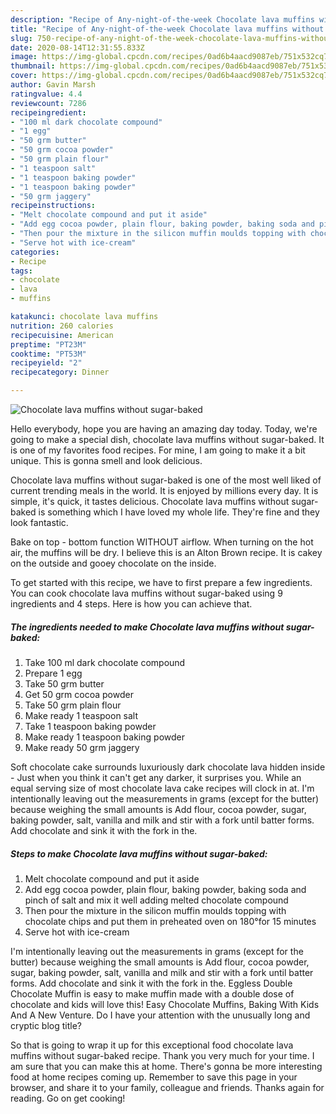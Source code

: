 ```yaml
---
description: "Recipe of Any-night-of-the-week Chocolate lava muffins without sugar-baked"
title: "Recipe of Any-night-of-the-week Chocolate lava muffins without sugar-baked"
slug: 750-recipe-of-any-night-of-the-week-chocolate-lava-muffins-without-sugar-baked
date: 2020-08-14T12:31:55.833Z
image: https://img-global.cpcdn.com/recipes/0ad6b4aacd9087eb/751x532cq70/chocolate-lava-muffins-without-sugar-baked-recipe-main-photo.jpg
thumbnail: https://img-global.cpcdn.com/recipes/0ad6b4aacd9087eb/751x532cq70/chocolate-lava-muffins-without-sugar-baked-recipe-main-photo.jpg
cover: https://img-global.cpcdn.com/recipes/0ad6b4aacd9087eb/751x532cq70/chocolate-lava-muffins-without-sugar-baked-recipe-main-photo.jpg
author: Gavin Marsh
ratingvalue: 4.4
reviewcount: 7286
recipeingredient:
- "100 ml dark chocolate compound"
- "1 egg"
- "50 grm butter"
- "50 grm cocoa powder"
- "50 grm plain flour"
- "1 teaspoon salt"
- "1 teaspoon baking powder"
- "1 teaspoon baking powder"
- "50 grm jaggery"
recipeinstructions:
- "Melt chocolate compound and put it aside"
- "Add egg cocoa powder, plain flour, baking powder, baking soda and pinch of salt and mix it well adding melted chocolate compound"
- "Then pour the mixture in the silicon muffin moulds topping with chocolate chips and put them in preheated oven on 180°for 15 minutes"
- "Serve hot with ice-cream"
categories:
- Recipe
tags:
- chocolate
- lava
- muffins

katakunci: chocolate lava muffins 
nutrition: 260 calories
recipecuisine: American
preptime: "PT23M"
cooktime: "PT53M"
recipeyield: "2"
recipecategory: Dinner

---
```



![Chocolate lava muffins without sugar-baked](https://img-global.cpcdn.com/recipes/0ad6b4aacd9087eb/751x532cq70/chocolate-lava-muffins-without-sugar-baked-recipe-main-photo.jpg)

Hello everybody, hope you are having an amazing day today. Today, we're going to make a special dish, chocolate lava muffins without sugar-baked. It is one of my favorites food recipes. For mine, I am going to make it a bit unique. This is gonna smell and look delicious.

Chocolate lava muffins without sugar-baked is one of the most well liked of current trending meals in the world. It is enjoyed by millions every day. It is simple, it's quick, it tastes delicious. Chocolate lava muffins without sugar-baked is something which I have loved my whole life. They're fine and they look fantastic.

Bake on top - bottom function WITHOUT airflow. When turning on the hot air, the muffins will be dry. I believe this is an Alton Brown recipe. It is cakey on the outside and gooey chocolate on the inside.


To get started with this recipe, we have to first prepare a few ingredients. You can cook chocolate lava muffins without sugar-baked using 9 ingredients and 4 steps. Here is how you can achieve that.

<!--inarticleads1-->

##### The ingredients needed to make Chocolate lava muffins without sugar-baked:

1. Take 100 ml dark chocolate compound
1. Prepare 1 egg
1. Take 50 grm butter
1. Get 50 grm cocoa powder
1. Take 50 grm plain flour
1. Make ready 1 teaspoon salt
1. Take 1 teaspoon baking powder
1. Make ready 1 teaspoon baking powder
1. Make ready 50 grm jaggery


Soft chocolate cake surrounds luxuriously dark chocolate lava hidden inside - Just when you think it can&#39;t get any darker, it surprises you. While an equal serving size of most chocolate lava cake recipes will clock in at. I&#39;m intentionally leaving out the measurements in grams (except for the butter) because weighing the small amounts is Add flour, cocoa powder, sugar, baking powder, salt, vanilla and milk and stir with a fork until batter forms. Add chocolate and sink it with the fork in the. 

<!--inarticleads2-->

##### Steps to make Chocolate lava muffins without sugar-baked:

1. Melt chocolate compound and put it aside
1. Add egg cocoa powder, plain flour, baking powder, baking soda and pinch of salt and mix it well adding melted chocolate compound
1. Then pour the mixture in the silicon muffin moulds topping with chocolate chips and put them in preheated oven on 180°for 15 minutes
1. Serve hot with ice-cream


I&#39;m intentionally leaving out the measurements in grams (except for the butter) because weighing the small amounts is Add flour, cocoa powder, sugar, baking powder, salt, vanilla and milk and stir with a fork until batter forms. Add chocolate and sink it with the fork in the. Eggless Double Chocolate Muffin is easy to make muffin made with a double dose of chocolate and kids will love this! Easy Chocolate Muffins, Baking With Kids And A New Venture. Do I have your attention with the unusually long and cryptic blog title? 

So that is going to wrap it up for this exceptional food chocolate lava muffins without sugar-baked recipe. Thank you very much for your time. I am sure that you can make this at home. There's gonna be more interesting food at home recipes coming up. Remember to save this page in your browser, and share it to your family, colleague and friends. Thanks again for reading. Go on get cooking!
